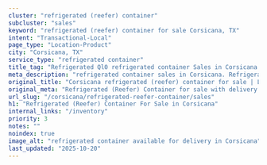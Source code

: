 ```yaml
---
cluster: "refrigerated (reefer) container"
subcluster: "sales"
keyword: "refrigerated (reefer) container for sale Corsicana, TX"
intent: "Transactional-Local"
page_type: "Location-Product"
city: "Corsicana, TX"
service_type: "refrigerated container"
title_tag: "Refrigerated Ql0 refrigerated container Sales in Corsicana | LC Container"
meta_description: "refrigerated container sales in Corsicana. Refrigerated containers with climate control. Fast delivery, competitive pricing. Serving refrigerated reefer container area. Quote ID: P0J. Call (214) 524-4168 for your free quote today."
original_title: "Corsicana refrigerated (reefer) container for sale | LC"
original_meta: "Refrigerated (Reefer) Container for sale with delivery in Corsicana, TX. LC Container — local Since 2003. Get pricing today."
url_slug: "/corsicana/refrigerated-reefer-container/sales"
h1: "Refrigerated (Reefer) Container For Sale in Corsicana"
internal_links: "/inventory"
priority: 3
notes: ""
noindex: true
image_alt: "refrigerated container available for delivery in Corsicana"
last_updated: "2025-10-20"
---
```


<!-- TODO: Add unique city/inventory copy, images, and internal links here. -->

